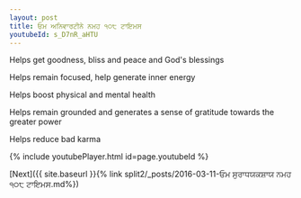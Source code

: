 ```yaml
---
layout: post
title: ਓਮ ਅਨਿਵਾਰਟੀਨੇ ਨਮਹ ੧੦੮ ਟਾਇਮਸ
youtubeId: s_D7nR_aHTU
---
```

 
 
Helps get goodness, bliss and peace and God's blessings
 
Helps remain focused, help generate inner energy 
 
Helps boost physical and mental health 
 
Helps remain grounded and generates a sense of gratitude towards the greater power 
 
Helps reduce bad karma
 
 
 
 


{% include youtubePlayer.html id=page.youtubeId %}
 
[Next]({{ site.baseurl }}{% link  split2/_posts/2016-03-11-ਓਮ ਸੁਰਾਧਯਕਸ਼ਾਯ ਨਮਹ  ੧੦੮ ਟਾਇਮਸ.md%})
 

